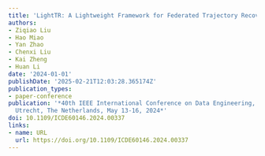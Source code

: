 ```yaml
---
title: 'LightTR: A Lightweight Framework for Federated Trajectory Recovery'
authors:
- Ziqiao Liu
- Hao Miao
- Yan Zhao
- Chenxi Liu
- Kai Zheng
- Huan Li
date: '2024-01-01'
publishDate: '2025-02-21T12:03:28.365174Z'
publication_types:
- paper-conference
publication: '*40th IEEE International Conference on Data Engineering, ICDE 2024,
  Utrecht, The Netherlands, May 13-16, 2024*'
doi: 10.1109/ICDE60146.2024.00337
links:
- name: URL
  url: https://doi.org/10.1109/ICDE60146.2024.00337
---
```

